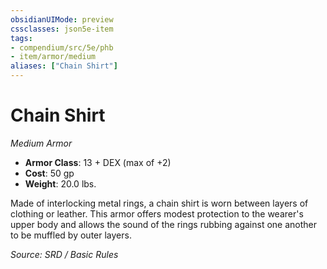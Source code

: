 ```yaml
---
obsidianUIMode: preview
cssclasses: json5e-item
tags:
- compendium/src/5e/phb
- item/armor/medium
aliases: ["Chain Shirt"]
---
```

# Chain Shirt
*Medium Armor*  

- **Armor Class**: 13 + DEX (max of +2)
- **Cost**: 50 gp
- **Weight**: 20.0 lbs.

Made of interlocking metal rings, a chain shirt is worn between layers of clothing or leather. This armor offers modest protection to the wearer's upper body and allows the sound of the rings rubbing against one another to be muffled by outer layers.

*Source: SRD / Basic Rules*